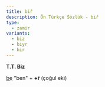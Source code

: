 ```yaml
---
title: biř
description: Ön Türkçe Sözlük - biř
type:
  - zamir
variants:
  - biz
  - biyr
  - bir
---
```

**T.T. Biz**

[bẹ](/pt/bẹ) "ben" + **+ŕ&#32;**(çoğul eki)
